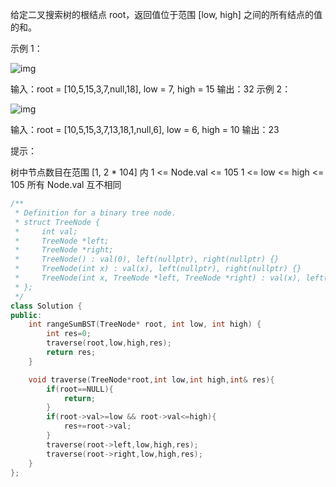 给定二叉搜索树的根结点 root，返回值位于范围 [low, high] 之间的所有结点的值的和。

 

示例 1：

![img](https://assets.leetcode.com/uploads/2020/11/05/bst1.jpg)

输入：root = [10,5,15,3,7,null,18], low = 7, high = 15
输出：32
示例 2：

![img](https://assets.leetcode.com/uploads/2020/11/05/bst2.jpg)


输入：root = [10,5,15,3,7,13,18,1,null,6], low = 6, high = 10
输出：23


提示：

树中节点数目在范围 [1, 2 * 104] 内
1 <= Node.val <= 105
1 <= low <= high <= 105
所有 Node.val 互不相同

```cpp
/**
 * Definition for a binary tree node.
 * struct TreeNode {
 *     int val;
 *     TreeNode *left;
 *     TreeNode *right;
 *     TreeNode() : val(0), left(nullptr), right(nullptr) {}
 *     TreeNode(int x) : val(x), left(nullptr), right(nullptr) {}
 *     TreeNode(int x, TreeNode *left, TreeNode *right) : val(x), left(left), right(right) {}
 * };
 */
class Solution {
public:
    int rangeSumBST(TreeNode* root, int low, int high) {
        int res=0;
        traverse(root,low,high,res);
        return res;
    }

    void traverse(TreeNode*root,int low,int high,int& res){
        if(root==NULL){
            return;
        }
        if(root->val>=low && root->val<=high){
            res+=root->val;
        }
        traverse(root->left,low,high,res);
        traverse(root->right,low,high,res);
    }
};
```


